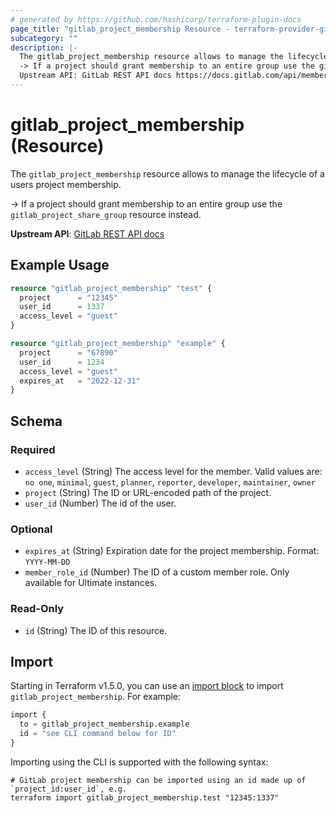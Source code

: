 ```yaml
---
# generated by https://github.com/hashicorp/terraform-plugin-docs
page_title: "gitlab_project_membership Resource - terraform-provider-gitlab"
subcategory: ""
description: |-
  The gitlab_project_membership resource allows to manage the lifecycle of a users project membership.
  -> If a project should grant membership to an entire group use the gitlab_project_share_group resource instead.
  Upstream API: GitLab REST API docs https://docs.gitlab.com/api/members/
---
```


# gitlab_project_membership (Resource)

The `gitlab_project_membership` resource allows to manage the lifecycle of a users project membership.

-> If a project should grant membership to an entire group use the `gitlab_project_share_group` resource instead.

**Upstream API**: [GitLab REST API docs](https://docs.gitlab.com/api/members/)

## Example Usage

```terraform
resource "gitlab_project_membership" "test" {
  project      = "12345"
  user_id      = 1337
  access_level = "guest"
}

resource "gitlab_project_membership" "example" {
  project      = "67890"
  user_id      = 1234
  access_level = "guest"
  expires_at   = "2022-12-31"
}
```

<!-- schema generated by tfplugindocs -->
## Schema

### Required

- `access_level` (String) The access level for the member. Valid values are: `no one`, `minimal`, `guest`, `planner`, `reporter`, `developer`, `maintainer`, `owner`
- `project` (String) The ID or URL-encoded path of the project.
- `user_id` (Number) The id of the user.

### Optional

- `expires_at` (String) Expiration date for the project membership. Format: `YYYY-MM-DD`
- `member_role_id` (Number) The ID of a custom member role. Only available for Ultimate instances.

### Read-Only

- `id` (String) The ID of this resource.

## Import

Starting in Terraform v1.5.0, you can use an [import block](https://developer.hashicorp.com/terraform/language/import) to import `gitlab_project_membership`. For example:

```terraform
import {
  to = gitlab_project_membership.example
  id = "see CLI command below for ID"
}
```

Importing using the CLI is supported with the following syntax:

```shell
# GitLab project membership can be imported using an id made up of `project_id:user_id`, e.g.
terraform import gitlab_project_membership.test "12345:1337"
```
